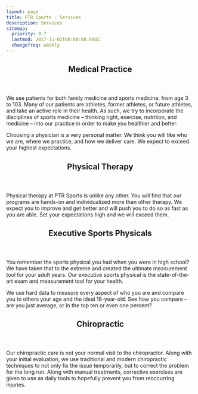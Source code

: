 ```yaml
---
layout: page
title: PTR Sports - Services
description: Services
sitemap:
  priority: 0.7
  lastmod: 2017-11-02T00:00:00.000Z
  changefreq: weekly
---
```


<header>
  <h2>Medical Practice</h2>
</header>

We see patients for both family medicine and sports medicine, from age 3 to 103. Many of our patients are athletes, former athletes, or future athletes, and take an active role in their health. As such, we try to incorporate the disciplines of sports medicine – thinking right, exercise, nutrition, and medicine – into our practice in order to make you healthier and better.

Choosing a physician is a very personal matter. We think you will like who we are, where we practice, and how we deliver care. We expect to exceed your highest expectations.

<header>
  <h2>Physical Therapy</h2>
</header>

Physical therapy at PTR Sports is unlike any other. You will find that our programs are hands-on and individualized more than other therapy. We expect you to improve and get better and will push you to do so as fast as you are able. Set your expectations high and we will exceed them.

<header>
  <h2>Executive Sports Physicals</h2>
</header>

You remember the sports physical you had when you were in high school? We have taken that to the extreme and created the ultimate measurement tool for your adult years. Our executive sports physical is the state-of-the-art exam and measurement tool for your health.

We use hard data to measure every aspect of who you are and compare you to others your age and the ideal 18-year-old. See how you compare – are you just average, or in the top ten or even one percent?

<header>
  <h2>Chiropractic</h2>
</header>

Our chiropractic care is not your normal visit to the chiropractor. Along with your initial evaluation, we use traditional and modern chiropractic techniques to not only fix the issue temporarily, but to correct the problem for the long run. Along with manual treatments, corrective exercises are given to use as daily tools to hopefully prevent you from reoccurring injuries.
